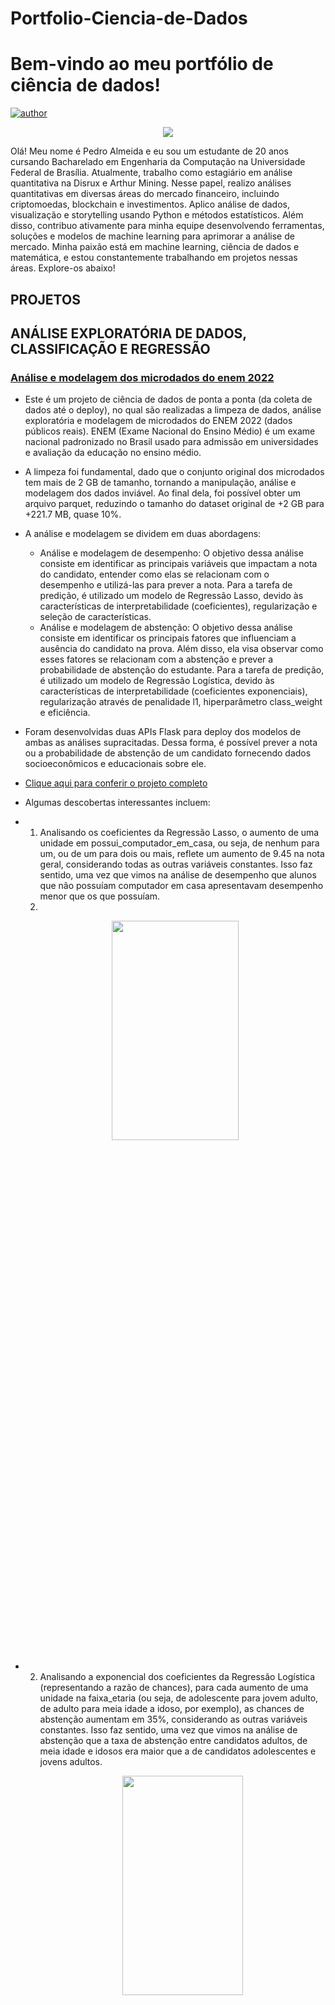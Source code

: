 # Portfolio-Ciencia-de-Dados

# Bem-vindo ao meu portfólio de ciência de dados!

[![author](https://img.shields.io/badge/author-pedroalmeida-red.svg)](https://www.linkedin.com/in/pedro-henrique-almeida-oliveira-77b44b237/)

<p align="center">
  <img src="images/welcome.jpg"%>
</p>

Olá! Meu nome é Pedro Almeida e eu sou um estudante de 20 anos cursando Bacharelado em Engenharia da Computação na Universidade Federal de Brasília. Atualmente, trabalho como estagiário em análise quantitativa na Disrux e Arthur Mining. Nesse papel, realizo análises quantitativas em diversas áreas do mercado financeiro, incluindo criptomoedas, blockchain e investimentos. Aplico análise de dados, visualização e storytelling usando Python e métodos estatísticos. Além disso, contribuo ativamente para minha equipe desenvolvendo ferramentas, soluções e modelos de machine learning para aprimorar a análise de mercado. Minha paixão está em machine learning, ciência de dados e matemática, e estou constantemente trabalhando em projetos nessas áreas. Explore-os abaixo!

## PROJETOS

## ANÁLISE EXPLORATÓRIA DE DADOS, CLASSIFICAÇÃO E REGRESSÃO

### [**Análise e modelagem dos microdados do enem 2022**](https://github.com/allmeidaapedro/Enem-Analysis)

- Este é um projeto de ciência de dados de ponta a ponta (da coleta de dados até o deploy), no qual são realizadas a limpeza de dados, análise exploratória e modelagem de microdados do ENEM 2022 (dados públicos reais). ENEM (Exame Nacional do Ensino Médio) é um exame nacional padronizado no Brasil usado para admissão em universidades e avaliação da educação no ensino médio.
- A limpeza foi fundamental, dado que o conjunto original dos microdados tem mais de 2 GB de tamanho, tornando a manipulação, análise e modelagem dos dados inviável. Ao final dela, foi possível obter um arquivo parquet, reduzindo o tamanho do dataset original de +2 GB para +221.7 MB, quase 10%.
- A análise e modelagem se dividem em duas abordagens:
  - Análise e modelagem de desempenho: O objetivo dessa análise consiste em identificar as principais variáveis que impactam a nota do candidato, entender como elas se relacionam com o         desempenho e utilizá-las para prever a nota. Para a tarefa de predição, é utilizado um modelo de Regressão Lasso, devido às características de interpretabilidade (coeficientes),              regularização e seleção de características.
  - Análise e modelagem de abstenção: O objetivo dessa análise consiste em identificar os principais fatores que influenciam a ausência do candidato na prova. Além disso, ela visa observar     como esses fatores se relacionam com a abstenção e prever a probabilidade de abstenção do estudante. Para a tarefa de predição, é utilizado um modelo de Regressão Logística, devido às        características de interpretabilidade (coeficientes exponenciais), regularização através de penalidade l1, hiperparâmetro class_weight e eficiência.
- Foram desenvolvidas duas APIs Flask para deploy dos modelos de ambas as análises supracitadas. Dessa forma, é possível prever a nota ou a probabilidade de abstenção de um candidato fornecendo dados socioeconômicos e educacionais sobre ele.
- [Clique aqui para conferir o projeto completo](https://github.com/allmeidaapedro/Enem-Analysis)
- Algumas descobertas interessantes incluem:
- 1. Analisando os coeficientes da Regressão Lasso, o aumento de uma unidade em possui_computador_em_casa, ou seja, de nenhum para um, ou de um para dois ou mais, reflete um aumento de 9.45 na nota geral, considerando todas as outras variáveis constantes. Isso faz sentido, uma vez que vimos na análise de desempenho que alunos que não possuíam computador em casa apresentavam desempenho menor que os que possuíam.
  2. 
   <p align="center">
  <img width="65%" height="30%" src="images/nota_pc_net.png">
  </p>
  
- 2. Analisando a exponencial dos coeficientes da Regressão Logística (representando a razão de chances), para cada aumento de uma unidade na faixa_etaria (ou seja, de adolescente para jovem adulto, de adulto para meia idade a idoso, por exemplo), as chances de abstenção aumentam em 35%, considerando as outras variáveis constantes. Isso faz sentido, uma vez que vimos na análise de abstenção que a taxa de abstenção entre candidatos adultos, de meia idade e idosos era maior que a de candidatos adolescentes e jovens adultos.
       <p align="center">
      <img width="65%" height="30%" src="images/comparecimento_faixa_etaria.png">
      </p>
      
- Alguns resultados obtidos e validação do modelo;
- 
<p align="center">
  <img width="65%" height="30%" src="images/actual_predicted.png">
</p>

<p align="center">
  <img width="65%" height="30%" src="images/faixas_score_ausentes.png">
</p>

- Deploy;

<p align="center">
  <img width="70%" height="70%" src="images/desempenho_predicao.png">
</p>

<p align="center">
  <img width="70%" height="70%" src="images/predicao_abstencao.png">
</p>

## CLASSIFICAÇÃO

### [**Credit Scoring em Banco Alemão**](https://github.com/allmeidaapedro/Credit-Scoring-German-Bank)

- Este é um projeto de machine learning de ponta a ponta (da coleta de dados à Deploy) que utiliza Random Forest para atribuir pontuações de crédito a potenciais clientes de um banco alemão.
- Dessa forma, é possível tomar decisões informadas, protegendo o Retorno sobre o Investimento (ROI) ao minimizar o risco de crédito.
- Estimei resultados financeiros calculando o ROI usando a receita esperada de empréstimos não inadimplentes, a perda esperada de empréstimos inadimplentes e o montante total de crédito concedido antes da solução e após a mudança na política de crédito do banco com base no meu modelo de pontuação de crédito. Finalmente, após estender o crédito apenas a clientes com pontuação de crédito de 600 ou mais, o ROI aumentou de 9,55% para 42,64%.
- [Clique aqui para conferir o projeto completo](https://github.com/allmeidaapedro/Credit-Scoring-German-Bank)

- Alguns resultados obtidos e validação do modelo;
<p align="center">
  <img width="65%" height="30%" src="images/probability_distributions_by_default.png">
</p>

- Deploy;
<p align="center">
  <img width="70%" height="70%" src="images/predict_page_webapp.jpeg">
</p>

### [**Previsão de Churn de Cartão de Crédito**](https://github.com/allmeidaapedro/Churn-Prediction-Credit-Card)
- Este é um projeto de machine learning de ponta a ponta (da coleta de dados à Deploy) que utiliza XGBoost para prever a probabilidade de um cliente cancelar o serviço de cartão de crédito de um banco.
- Identificar possíveis clientes propensos a cancelar ajuda a planejar estratégias de retenção, mantendo uma receita saudável. Adquirir um novo cliente é mais caro do que manter um existente.
- Os principais objetivos foram: identificar os fatores associados ao churn do cliente; construir um modelo capaz de prever o maior número possível de possíveis canceladores; oferecer planos de ação para o banco reduzir o churn de clientes de cartão de crédito.
- Foi possível obter um ganho estimado de $198,098.82, calculando a diferença entre o ganho de verdadeiro positivos, o custo de retenção de falsos positivos e o custo de falsos negativos que cancelam.
- [Clique aqui para conferir o projeto completo](https://github.com/allmeidaapedro/Churn-Prediction-Credit-Card)

- Algumas análises realizadas;
<p align="center">
  <img width="80%" height="80%" src="images/numeric_distributions_by_churn.png">
</p>

- Deploy;
<p align="center">
  <img width="20%" height="20%" src="images/output_example.jpeg">
</p>

## REGRESSÃO / SÉRIES TEMPORAIS

### [**Previsão de Demanda de Itens de Loja**](https://github.com/allmeidaapedro/Store-Item-Demand-Forecasting)
- Neste projeto, realizei previsão de séries temporais usando o LightGBM para prever as vendas de 50 itens em 10 lojas diferentes ao longo de um período de 3 meses.
- Ao fazer isso, a empresa poderá gerenciar estrategicamente o estoque e alocar recursos de forma eficaz, maximizando a receita e o lucro geral.
- O resultado financeiro por loja, por loja e item, e para a empresa total está presente no projeto.
- [Clique aqui para conferir o projeto completo](https://github.com/allmeidaapedro/Store-Item-Demand-Forecasting)

- Algumas análises realizadas;
<p align="center">
  <img width="50%" height="50%" src="images/time_series_decomposition.png">
</p>

- Resultados do modelo;
<p align="center">
  <img width="80%" height="80%" src="images/actual_pred_graph_lgb.png">
</p>

## CLUSTERIZAÇÃO

### [**Segmentação de Clientes e Programa de Fidelidade para Loja de Varejo**](https://github.com/allmeidaapedro/Customer-Segmentation-Retail)
- Neste projeto, realizei uma tarefa de clusterização de aprendizado não supervisionado usando o K-Means em dados de treinamento não rotulados para segmentar e perfilar clientes de uma loja de varejo.
- Após segmentar os clientes, um programa de fidelidade chamado "Prosperous" foi desenvolvido com base no perfil de nossos melhores clientes, os Prosperous.
- O programa de fidelidade tem o potencial de aumentar a receita total da loja em 9%, totalizando $125,228.55. Portanto, o projeto é válido.
- [Clique aqui para conferir o projeto completo](https://github.com/allmeidaapedro/Customer-Segmentation-Retail)

- Clusterização;
<p align="center">
  <img width="65%" height="65%" src="images/sihouette_plot_kmeans.png">
</p>

- Resultados do modelo;
<p align="center">
  <img width="80%" height="100%" src="images/scatterplot_clusters.png">
</p>

## ANÁLISE EXPLORATÓRIA DE DADOS

### [**Loja Olist**](https://github.com/allmeidaapedro/Olist-Analysis)
- Neste projeto, realizei uma análise exploratória de dados de uma empresa de e-commerce brasileira, a Olist. Algumas perguntas de negócios foram formuladas e respondidas por meio de técnicas envolvendo coleta, limpeza, exploração e visualização de dados.
- [Clique aqui para conferir o projeto completo](https://github.com/allmeidaapedro/Olist-Analysis)
- Algumas perguntas de negócios interessantes que foram respondidas incluem:
- 1. As vendas cresceram ao longo de dois anos, atingindo seu pico em novembro de 2017, provavelmente devido à Black Friday. Além disso, é perceptível que após esse pico em 2017, as vendas tendem a se manter em um número alto em comparação com os anos anteriores.

<p align="center">
  <img width="65%" height="65%" src="images/vendas_mensal.png">
</p>

- 2. Os estados das regiões Sul e Sudeste concentram os maiores números de pedidos, clientes e vendedores. Em particular, o estado de São Paulo e sua capital apresentam valores mais altos do que todos os outros. Enquanto isso, estados nas regiões Norte e Nordeste mostram os indicadores mais baixos.

<p align="center">
  <img width="65%" height="65%" src="images/pedidos_por_cidade.png">
</p>

## EM DESENVOLVIMENTO
- Atualmente, estou trabalhando com dados públicos reais do meu país, conduzindo uma análise exploratória de dados do ENEM - o exame mais renomado para estudantes do ensino médio no Brasil.

## CONTATO
* [LinkedIn](https://www.linkedin.com/in/pedro-henrique-almeida-oliveira-77b44b237/)
* [GitHub](https://github.com/allmeidaapedro)
* [E-mail](pedrooalmeida.net@gmail.com)

